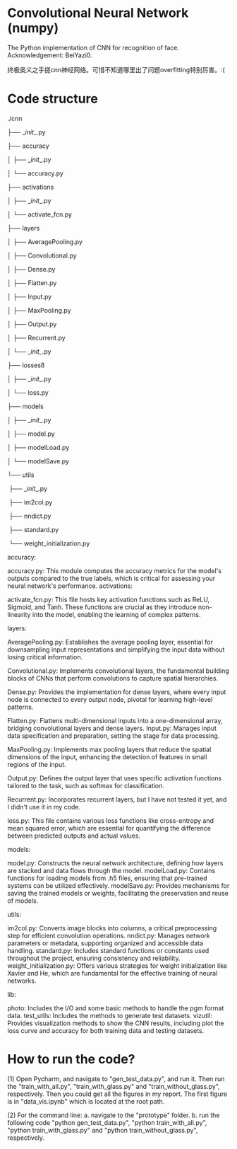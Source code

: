# Convolutional Neural Network (numpy)
The Python implementation of CNN for recognition of face. Acknowledgement: BeiYazi0.

终极奥义之手搓cnn神经网络。可惜不知道哪里出了问题overfitting特别厉害。:(
# Code structure

./cnn

├── \__init__.py

├── accuracy

│  ├── \__init__.py

│  └── accuracy.py

├── activations

│  ├── \__init__.py

│  └── activate_fcn.py

├── layers

│  ├── AveragePooling.py

│  ├── Convolutional.py

│  ├── Dense.py

│  ├── Flatten.py

│  ├── Input.py

│  ├── MaxPooling.py

│  ├── Output.py

│  ├── Recurrent.py

│  └── \__init\__.py

├── lossesß

│  ├── \__init__.py

│  └── loss.py

├── models

│  ├── \__init__.py

│  ├── model.py

│  ├── modelLoad.py

│  └── modelSave.py

└── utils

​    ├── \__init__.py

​    ├── im2col.py

​    ├── nndict.py

​    ├── standard.py

​    └── weight_initialization.py

accuracy:

accuracy.py: This module computes the accuracy metrics for the model's outputs compared to the true labels, which is critical for assessing your neural network's performance.
activations:

activate_fcn.py: This file hosts key activation functions such as ReLU, Sigmoid, and Tanh. These functions are crucial as they introduce non-linearity into the model, enabling the learning of complex patterns.

layers:

AveragePooling.py: Establishes the average pooling layer, essential for downsampling input representations and simplifying the input data without losing critical information.

Convolutional.py: Implements convolutional layers, the fundamental building blocks of CNNs that perform convolutions to capture spatial hierarchies.

Dense.py: Provides the implementation for dense layers, where every input node is connected to every output node, pivotal for learning high-level patterns.

Flatten.py: Flattens multi-dimensional inputs into a one-dimensional array, bridging convolutional layers and dense layers.
Input.py: Manages input data specification and preparation, setting the stage for data processing.

MaxPooling.py: Implements max pooling layers that reduce the spatial dimensions of the input, enhancing the detection of features in small regions of the input.

Output.py: Defines the output layer that uses specific activation functions tailored to the task, such as softmax for classification.

Recurrent.py: Incorporates recurrent layers, but I have not tested it yet, and I didn't use it in my code.

loss.py: This file contains various loss functions like cross-entropy and mean squared error, which are essential for quantifying the difference between predicted outputs and actual values.

models:

model.py: Constructs the neural network architecture, defining how layers are stacked and data flows through the model.
modelLoad.py: Contains functions for loading models from .h5 files, ensuring that pre-trained systems can be utilized effectively.
modelSave.py: Provides mechanisms for saving the trained models or weights, facilitating the preservation and reuse of models.

utils:

im2col.py: Converts image blocks into columns, a critical preprocessing step for efficient convolution operations.
nndict.py: Manages network parameters or metadata, supporting organized and accessible data handling.
standard.py: Includes standard functions or constants used throughout the project, ensuring consistency and reliability.
weight_initialization.py: Offers various strategies for weight initialization like Xavier and He, which are fundamental for the effective training of neural networks.

lib: 

photo: Includes the I/O and some basic methods to handle the pgm format data.
test_utils: Includes the methods to generate test datasets.
vizutil: Provides visualization methods to show the CNN results, including plot the loss curve and accuracy for both training data and testing datasets.

# How to run the code?

(1) Open Pycharm, and navigate to "gen_test_data.py", and run it. Then run the "train_with_all.py", "train_with_glass.py" and "train_without_glass.py", respectively. Then you could get all the figures in my report. The first figure is in "data_vis.ipynb" which is located at the root path.

(2) For the command line: a. navigate to the "prototype" folder. b. run the following code "python gen_test_data.py", "python train_with_all.py", "python train_with_glass.py" and "python train_without_glass.py", respectively.
